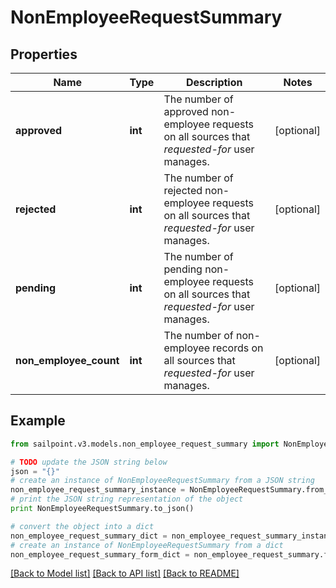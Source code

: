 # NonEmployeeRequestSummary


## Properties
Name | Type | Description | Notes
------------ | ------------- | ------------- | -------------
**approved** | **int** | The number of approved non-employee requests on all sources that *requested-for* user manages. | [optional] 
**rejected** | **int** | The number of rejected non-employee requests on all sources that *requested-for* user manages. | [optional] 
**pending** | **int** | The number of pending non-employee requests on all sources that *requested-for* user manages. | [optional] 
**non_employee_count** | **int** | The number of non-employee records on all sources that *requested-for* user manages. | [optional] 

## Example

```python
from sailpoint.v3.models.non_employee_request_summary import NonEmployeeRequestSummary

# TODO update the JSON string below
json = "{}"
# create an instance of NonEmployeeRequestSummary from a JSON string
non_employee_request_summary_instance = NonEmployeeRequestSummary.from_json(json)
# print the JSON string representation of the object
print NonEmployeeRequestSummary.to_json()

# convert the object into a dict
non_employee_request_summary_dict = non_employee_request_summary_instance.to_dict()
# create an instance of NonEmployeeRequestSummary from a dict
non_employee_request_summary_form_dict = non_employee_request_summary.from_dict(non_employee_request_summary_dict)
```
[[Back to Model list]](../README.md#documentation-for-models) [[Back to API list]](../README.md#documentation-for-api-endpoints) [[Back to README]](../README.md)


